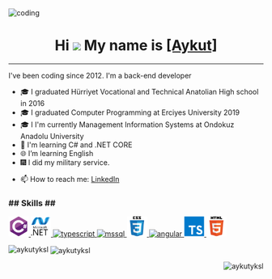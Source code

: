 <img align="center" alt="coding"  src="https://user-images.githubusercontent.com/74038190/221352995-5ac18bdf-1a19-4f99-bbb6-77559b220470.gif">

<h1 align="center"> Hi <img src="https://media.giphy.com/media/hvRJCLFzcasrR4ia7z/giphy.gif" width="30"> My name is <a href="https://www.linkedin.com/in/aykut-y-ab5ba6252/"> [Aykut] </a></h2>


-----------------------------------------------------------
I've been coding since 2012. I'm a back-end developer  

* 🎓  I graduated Hürriyet Vocational and Technical Anatolian High school in 2016
* 🎓  I graduated Computer Programming at Erciyes University 2019
* 🎓  I I'm currently Management Information Systems  at Ondokuz Anadolu University
* 🧠  I'm learning C# and .NET CORE 
* 🌐  I’m learning English
* 🎆  I did my military service.

- 📫 How to reach me: <a href="https://www.linkedin.com/in/aykut-y-ab5ba6252/ ">LinkedIn</a>


<h3 align="left">## Skills ##</h3>
<p align="left">
<a href="https://www.w3schools.com/cs/" target="_blank" rel="noreferrer"> <img src="https://raw.githubusercontent.com/devicons/devicon/master/icons/csharp/csharp-original.svg" alt="csharp" width="40" height="40"/> </a><a href="https://dotnet.microsoft.com/" target="_blank" rel="noreferrer"> <img src="https://raw.githubusercontent.com/devicons/devicon/master/icons/dot-net/dot-net-original-wordmark.svg" alt="dotnet" width="40" height="40"/> </a> <a href="" target="_blank" rel="noreferrer"> <img src="https://github.com/campusMVP/dotnetCoreLogoPack/blob/master/Entity%20Framework%20Core/Bitmap%20RGB/Bitmap-MEDIUM_Entity-Framework-Core-Logo_2colors_Square_Boxed_RGB.png" alt="typescript" width="40" height="40"/> </a> <a href="https://www.microsoft.com/en-us/sql-server" target="_blank" rel="noreferrer"> <img src="https://www.svgrepo.com/show/303229/microsoft-sql-server-logo.svg" alt="mssql" width="40" height="40"/></a><a href="https://www.w3schools.com/css/" target="_blank" rel="noreferrer"> <img src="https://raw.githubusercontent.com/devicons/devicon/master/icons/css3/css3-original-wordmark.svg" alt="css3" width="40" height="40"/> </a> <a href="https://angular.io" target="_blank" rel="noreferrer"> <img src="https://angular.io/assets/images/logos/angular/angular.svg" alt="angular" width="40" height="40"/> </a> <a href="https://www.typescriptlang.org/" target="_blank" rel="noreferrer"> <img src="https://raw.githubusercontent.com/devicons/devicon/master/icons/typescript/typescript-original.svg" alt="typescript" width="40" height="40"/> </a> 
<a href="https://www.w3.org/html/" target="_blank" rel="noreferrer"> <img src="https://raw.githubusercontent.com/devicons/devicon/master/icons/html5/html5-original-wordmark.svg" alt="html5" width="40" height="40"/> </a>
</p>
<p><img align="left" src="https://github-readme-stats.vercel.app/api/top-langs?username=aykutyksl&show_icons=true&locale=en&layout=compact" alt="aykutyksl" /></p>

<p>&nbsp;<img align="center" src="https://github-readme-stats.vercel.app/api?username=aykutyksl&show_icons=true&locale=en" alt="aykutyksl" /></p>

<p><img align="right" src="https://github-readme-streak-stats.herokuapp.com/?user=aykutyksl&" alt="aykutyksl" /></p>




